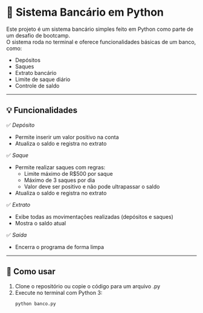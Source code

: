 # 🏦 Sistema Bancário em Python

Este projeto é um sistema bancário simples feito em Python como parte de um desafio de bootcamp.  
O sistema roda no terminal e oferece funcionalidades básicas de um banco, como:

- Depósitos
- Saques
- Extrato bancário
- Limite de saque diário
- Controle de saldo

---

## 💡 Funcionalidades

✅ *Depósito*  
- Permite inserir um valor positivo na conta  
- Atualiza o saldo e registra no extrato

✅ *Saque*  
- Permite realizar saques com regras:
  - Limite máximo de R$500 por saque
  - Máximo de 3 saques por dia
  - Valor deve ser positivo e não pode ultrapassar o saldo
- Atualiza o saldo e registra no extrato

✅ *Extrato*  
- Exibe todas as movimentações realizadas (depósitos e saques)  
- Mostra o saldo atual

✅ *Saída*  
- Encerra o programa de forma limpa

---

## 🧪 Como usar

1. Clone o repositório ou copie o código para um arquivo .py
2. Execute no terminal com Python 3:
   ```bash
   python banco.py
